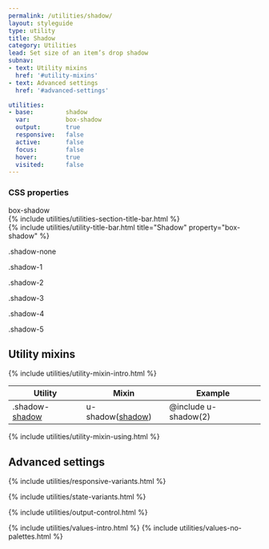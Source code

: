 ```yaml
---
permalink: /utilities/shadow/
layout: styleguide
type: utility
title: Shadow
category: Utilities
lead: Set size of an item’s drop shadow
subnav:
- text: Utility mixins
  href: '#utility-mixins'
- text: Advanced settings
  href: '#advanced-settings'

utilities:
- base:         shadow
  var:          box-shadow
  output:       true
  responsive:   false
  active:       false
  focus:        false
  hover:        true
  visited:      false
---
```


<div class="utilities-properties">
  <h3 class="utilities-property-title">CSS properties</h3>
  <div class="margin-top-1">
    <span class="property utilities-property">box-shadow</span>
  </div>
</div>

<section class="utilities-section">
  {% include utilities/utilities-section-title-bar.html %}

  <section class="utility" id="box-shadow">
    {% include utilities/utility-title-bar.html
      title="Shadow"
      property="box-shadow"
    %}
    <section class="utility-examples">
      <div class="grid-row">
        <div class="utility-example-container grid-col-3 text-center display-flex flex-column flex-justify flex-align-start">
          <div class="bg-secondary-light display-inline-block">
            <div class="square-9 bg-white shadow-none"></div>
          </div>
          <p class="utility-class margin-top-3">.shadow-none</p>
        </div>
        <div class="utility-example-container grid-col-3 text-center display-flex flex-column flex-justify flex-align-start">
          <div class="bg-secondary-light display-inline-block">
            <div class="square-9 bg-white shadow-1"></div>
          </div>
          <p class="utility-class margin-top-3">.shadow-1</p>
        </div>
        <div class="utility-example-container grid-col-3 text-center display-flex flex-column flex-justify flex-align-start">
          <div class="bg-secondary-light display-inline-block">
            <div class="square-9 bg-white shadow-2"></div>
          </div>
          <p class="utility-class margin-top-3">.shadow-2</p>
        </div>
        <div class="utility-example-container grid-col-3 text-center display-flex flex-column flex-justify flex-align-start">
          <div class="bg-secondary-light display-inline-block">
            <div class="square-9 bg-white shadow-3"></div>
          </div>
          <p class="utility-class margin-top-3">.shadow-3</p>
        </div>
        <div class="utility-example-container grid-col-3 text-center display-flex flex-column flex-justify flex-align-start">
          <div class="bg-secondary-light display-inline-block">
            <div class="square-9 bg-white shadow-4"></div>
          </div>
          <p class="utility-class margin-top-3">.shadow-4</p>
        </div>
        <div class="utility-example-container grid-col-fill text-center display-flex flex-column flex-justify flex-align-start">
          <div class="bg-secondary-light display-inline-block">
            <div class="square-9 bg-white shadow-5"></div>
          </div>
          <p class="utility-class margin-top-3">.shadow-5</p>
        </div>
      </div>
    </section><!-- utility-examples -->
  </section><!-- utility -->
</section><!-- utilities-section -->

<section id="utility-mixins" class="padding-top-4">
  <h2 class="site-h2 margin-y-0">Utility mixins</h2>
  {% include utilities/utility-mixin-intro.html %}

  <table class="usa-table-borderless site-table-responsive site-table-simple">
    <thead>
      <tr>
        <th scope="col" class="tablet:maxw-card-lg">Utility</th>
        <th scope="col">Mixin</th>
        <th scope="col">Example</th>
      </tr>
    </thead>
    <tbody class="font-mono-2xs">
      <tr>
        <td scope="row" data-title="Utility" class="tablet:text-no-wrap tablet:maxw-card-lg">
          <span>
            .shadow-<a href="{{ site.baseurl }}/style-tokens/shadow/" class="token">shadow</a>
          </span>
        </td>
        <td data-title="Mixin">
          <span>
            u-shadow(<a href="{{ site.baseurl }}/style-tokens/shadow/" class="token">shadow</a>)
          </span>
        </td>
        <td data-title="Example">
          <span>
            @include u-shadow(2)
          </span>
        </td>
      </tr>
    </tbody>
  </table>
  {% include utilities/utility-mixin-using.html %}
</section>

<section id="advanced-settings" class="padding-top-4">
<h2 class="site-h2 margin-y-0">Advanced settings</h2>

  {% include utilities/responsive-variants.html %}

  {% include utilities/state-variants.html %}


  {% include utilities/output-control.html %}

  <section class="utilities-section margin-top-6">
    {% include utilities/values-intro.html %}
    {% include utilities/values-no-palettes.html %}
  </section>
</section>
